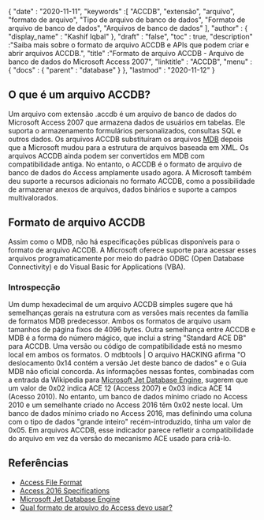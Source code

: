 {
  "date" : "2020-11-11",
  "keywords" :[ "ACCDB", "extensão", "arquivo", "formato de arquivo", "Tipo de arquivo de banco de dados", "Formato de arquivo de banco de dados", "Arquivos de banco de dados" ],
  "author" : {
    "display_name" : "Kashif Iqbal"
},
  "draft" : "false",
  "toc" : true,
  "description" :"Saiba mais sobre o formato de arquivo ACCDB e APIs que podem criar e abrir arquivos ACCDB.",
  "title" :"Formato de arquivo ACCDB - Arquivo de banco de dados do Microsoft Access 2007",
  "linktitle" : "ACCDB",
  "menu" : {
    "docs" : {
      "parent" : "database"
}
},
  "lastmod" : "2020-11-12"
}

## O que é um arquivo ACCDB?

Um arquivo com extensão .accdb é um arquivo de banco de dados do Microsoft Access 2007 que armazena dados de usuários em tabelas. Ele suporta o armazenamento formulários personalizados, consultas SQL e outros dados. Os arquivos ACCDB substituíram os arquivos [MDB](/pt/database/mdb/) depois que a Microsoft mudou para a estrutura de arquivos baseada em XML. Os arquivos ACCDB ainda podem ser convertidos em MDB com compatibilidade antiga. No entanto, o ACCDB é o formato de arquivo de banco de dados do Access amplamente usado agora. A Microsoft também deu suporte a recursos adicionais no formato ACCDB, como a possibilidade de armazenar anexos de arquivos, dados binários e suporte a campos multivalorados.

## Formato de arquivo ACCDB

Assim como o MDB, não há especificações públicas disponíveis para o formato de arquivo ACCDB. A Microsoft oferece suporte para acessar esses arquivos programaticamente por meio do padrão ODBC (Open Database Connectivity) e do Visual Basic for Applications (VBA).

### Introspecção

Um dump hexadecimal de um arquivo ACCDB simples sugere que há semelhanças gerais na estrutura com as versões mais recentes da família de formatos MDB predecessor. Ambos os formatos de arquivo usam tamanhos de página fixos de 4096 bytes. Outra semelhança entre ACCDB e MDB é a forma do número mágico, que inclui a string "Standard ACE DB" para ACCDB. Uma versão ou código de compatibilidade está no mesmo local em ambos os formatos. O mdbtools | O arquivo HACKING afirma "O deslocamento 0x14 contém a versão Jet deste banco de dados" e o Guia MDB não oficial concorda. As informações nessas fontes, combinadas com a entrada da Wikipedia para [Microsoft Jet Database Engine](https://en.wikipedia.org/wiki/Microsoft_Jet_Database_Engine), sugerem que um valor de 0x02 indica ACE 12 (Access 2007) e 0x03 indica ACE 14 (Acesso 2010). No entanto, um banco de dados mínimo criado no Access 2010 e um semelhante criado no Access 2016 têm 0x02 neste local. Um banco de dados mínimo criado no Access 2016, mas definindo uma coluna com o tipo de dados "grande inteiro" recém-introduzido, tinha um valor de 0x05. Em arquivos ACCDB, esse indicador parece refletir a compatibilidade do arquivo em vez da versão do mecanismo ACE usado para criá-lo.

## Referências

* [Access File Format](https://support.microsoft.com/en-us/office/which-access-file-format-should-i-use-012d9ab3-d14c-479e-b617-be66f9070b41)
* [Access 2016 Specifications](https://support.microsoft.com/en-us/office/access-specifications-0cf3c66f-9cf2-4e32-9568-98c1025bb47c?ui=en-us&rs=en-us&ad=us)
* [Microsoft Jet Database Engine](https://en.wikipedia.org/wiki/Microsoft_Jet_Database_Engine)
* [Qual formato de arquivo do Access devo usar?](https://support.microsoft.com/en-us/office/which-access-file-format-should-i-use-012d9ab3-d14c-479e-b617-be66f9070b41?ui=en-us&rs=en-us&ad=us)
